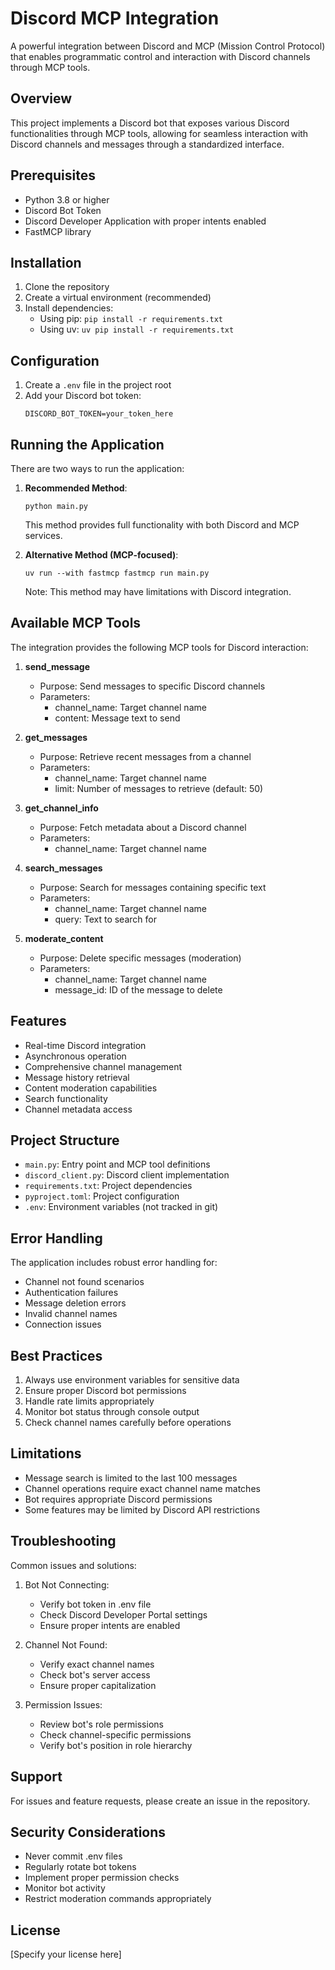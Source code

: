 # Discord MCP Integration

A powerful integration between Discord and MCP (Mission Control Protocol) that enables programmatic control and interaction with Discord channels through MCP tools.

## Overview

This project implements a Discord bot that exposes various Discord functionalities through MCP tools, allowing for seamless interaction with Discord channels and messages through a standardized interface.

## Prerequisites

- Python 3.8 or higher
- Discord Bot Token
- Discord Developer Application with proper intents enabled
- FastMCP library

## Installation

1. Clone the repository
2. Create a virtual environment (recommended)
3. Install dependencies:
   - Using pip: `pip install -r requirements.txt`
   - Using uv: `uv pip install -r requirements.txt`

## Configuration

1. Create a `.env` file in the project root
2. Add your Discord bot token:
   ```
   DISCORD_BOT_TOKEN=your_token_here
   ```

## Running the Application

There are two ways to run the application:

1. **Recommended Method**:
   ```
   python main.py
   ```
   This method provides full functionality with both Discord and MCP services.

2. **Alternative Method (MCP-focused)**:
   ```
   uv run --with fastmcp fastmcp run main.py
   ```
   Note: This method may have limitations with Discord integration.

## Available MCP Tools

The integration provides the following MCP tools for Discord interaction:

1. **send_message**
   - Purpose: Send messages to specific Discord channels
   - Parameters:
     - channel_name: Target channel name
     - content: Message text to send

2. **get_messages**
   - Purpose: Retrieve recent messages from a channel
   - Parameters:
     - channel_name: Target channel name
     - limit: Number of messages to retrieve (default: 50)

3. **get_channel_info**
   - Purpose: Fetch metadata about a Discord channel
   - Parameters:
     - channel_name: Target channel name

4. **search_messages**
   - Purpose: Search for messages containing specific text
   - Parameters:
     - channel_name: Target channel name
     - query: Text to search for

5. **moderate_content**
   - Purpose: Delete specific messages (moderation)
   - Parameters:
     - channel_name: Target channel name
     - message_id: ID of the message to delete

## Features

- Real-time Discord integration
- Asynchronous operation
- Comprehensive channel management
- Message history retrieval
- Content moderation capabilities
- Search functionality
- Channel metadata access

## Project Structure

- `main.py`: Entry point and MCP tool definitions
- `discord_client.py`: Discord client implementation
- `requirements.txt`: Project dependencies
- `pyproject.toml`: Project configuration
- `.env`: Environment variables (not tracked in git)

## Error Handling

The application includes robust error handling for:
- Channel not found scenarios
- Authentication failures
- Message deletion errors
- Invalid channel names
- Connection issues

## Best Practices

1. Always use environment variables for sensitive data
2. Ensure proper Discord bot permissions
3. Handle rate limits appropriately
4. Monitor bot status through console output
5. Check channel names carefully before operations

## Limitations

- Message search is limited to the last 100 messages
- Channel operations require exact channel name matches
- Bot requires appropriate Discord permissions
- Some features may be limited by Discord API restrictions

## Troubleshooting

Common issues and solutions:

1. Bot Not Connecting:
   - Verify bot token in .env file
   - Check Discord Developer Portal settings
   - Ensure proper intents are enabled

2. Channel Not Found:
   - Verify exact channel names
   - Check bot's server access
   - Ensure proper capitalization

3. Permission Issues:
   - Review bot's role permissions
   - Check channel-specific permissions
   - Verify bot's position in role hierarchy

## Support

For issues and feature requests, please create an issue in the repository.

## Security Considerations

- Never commit .env files
- Regularly rotate bot tokens
- Implement proper permission checks
- Monitor bot activity
- Restrict moderation commands appropriately

## License

[Specify your license here]
